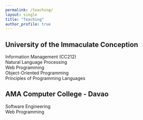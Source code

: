 ```yaml
---
permalink: /teaching/
layout: single
title: "Teaching"
author_profile: true
---
```


University of the Immaculate Conception
------
Information Management (CC212)  
Natural Language Processing  
Web Programming  
Object-Oriented Programming  
Principles of Programming Languages

AMA Computer College - Davao
------
Software Engineering  
Web Programming  

